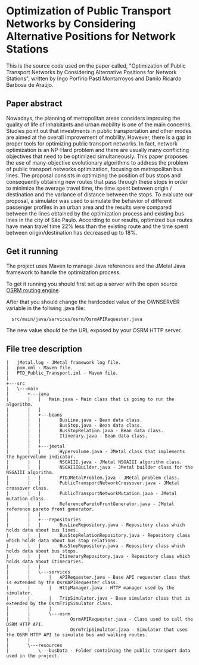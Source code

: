 
# Optimization of Public Transport Networks by Considering Alternative Positions for Network Stations

This is the source code used on the paper called, "Optimization of Public Transport Networks by Considering Alternative Positions for Network Stations", written by Ingo Porfírio Pastl Montarroyos and Danilo Ricardo Barbosa de Araújo.
## Paper abstract
Nowadays, the planning of metropolitan areas considers improving the quality of life of inhabitants and urban mobility is one of the main concerns. Studies point out that investments in public transportation and other modes are aimed at the overall improvement of mobility. However, there is a gap in proper tools for optimizing public transport networks. In fact, network optimization is an NP-Hard problem and there are usually many conflicting objectives that need to be optimized simultaneously. This paper proposes the use of many-objective evolutionary algorithms to address the problem of public transport networks optimization, focusing on metropolitan bus lines. The proposal consists in optimizing the position of bus stops and consequently obtaining new routes that pass through these stops in order to minimize the average travel time, the time spent between origin / destination and the variance of distance between the stops. To evaluate our proposal, a simulator was used to simulate the behavior of different passenger profiles in an urban area and the results were compared between the lines obtained by the optimization process and existing bus lines in the city of São Paulo. According to our results, optimized bus routes have mean travel time 22% less than the existing route and the time spent between origin/destination has decreased up to 18%.
## Get it running

The project uses Maven to manage Java references and the JMetal Java framework to handle the optimization process.

To get it running you should first set up a server with the open source [OSRM routing engine]([https://linktodocumentation](https://project-osrm.org/)).

After that you should change the hardcoded value of the OWNSERVER variable in the follwing .java file: 

```url
  src/main/java/services/osrm/OsrmAPIRequester.java
```

The new value should be the URL exposed by your OSRM HTTP server.

## File tree description
```
|   jMetal.log - JMetal framework log file.
|   pom.xml - Maven file.
|   PTD_Public_Transport.iml - Maven file.
|
+---src
|   \---main
|       +---java
|       |   |   Main.java - Main class that is going to run the algorithm.
|       |   |
|       |   +---beans
|       |   |       BusLine.java - Bean data class.
|       |   |       BusStop.java - Bean data class.
|       |   |       BusStopRelation.java - Bean data class.
|       |   |       Itinerary.java - Bean data class.
|       |   |
|       |   +---jmetal
|       |   |       Hypervolume.java - JMetal class that implements the hypervolume indicator.
|       |   |       NSGAIII.java - JMetal NSGAIII algorithm class.
|       |   |       NSGAIIIBuilder.java - JMetal builder class for the NSGAIII algorithm.
|       |   |       PTDJMetalProblem.java - JMetal problem class.
|       |   |       PublicTransportNetworkCrossover.java - JMetal crossover class.
|       |   |       PublicTransportNetworkMutation.java - JMetal mutation class.
|       |   |       ReferenceParetoFrontGenerator.java - JMetal reference pareto front generator.
|       |   |
|       |   +---repositories
|       |   |       BusLineRepository.java - Repository class which holds data about bus lines.
|       |   |       BusStopRelationRepository.java - Repository class which holds data about bus stop relations.
|       |   |       BusStopRepository.java - Repository class which holds data about bus stops.
|       |   |       ItineraryRepository.java - Repository class which holds data about itineraries.
|       |   |
|       |   \---services
|       |       |   APIRequester.java - Base API requester class that is extended by the OsrmAPIRequester class.
|       |       |   HttpManager.java - HTTP manager used by the simulator.
|       |       |   TripSimulator.java - Base simulator class that is extended by the OsrmTripSimulator class.
|       |       |
|       |       \---osrm
|       |               OsrmAPIRequester.java - Class used to call the OSRM HTTP API.
|       |               OsrmTripSimulator.java - Simulator that uses the OSRM HTTP API to simulate bus and walking routes.
|       |
|       \---resources
|           \---busData - Folder containing the public transport data used in the project.
```
